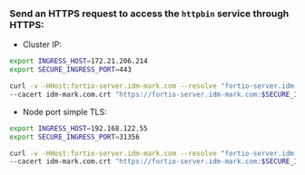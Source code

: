 
### Send an HTTPS request to access the `httpbin` service through HTTPS:

- Cluster IP:

```bash
export INGRESS_HOST=172.21.206.214
export SECURE_INGRESS_PORT=443

curl -v -HHost:fortio-server.idm-mark.com --resolve "fortio-server.idm-mark.com:$SECURE_INGRESS_PORT:$INGRESS_HOST" \
--cacert idm-mark.com.crt "https://fortio-server.idm-mark.com:$SECURE_INGRESS_PORT/fortio/"
```


- Node port simple TLS:

```bash
export INGRESS_HOST=192.168.122.55
export SECURE_INGRESS_PORT=31356

curl -v -HHost:fortio-server.idm-mark.com --resolve "fortio-server.idm-mark.com:$SECURE_INGRESS_PORT:$INGRESS_HOST" \
--cacert idm-mark.com.crt "https://fortio-server.idm-mark.com:$SECURE_INGRESS_PORT/fortio/"
```